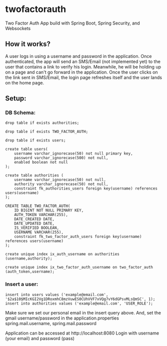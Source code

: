 # twofactorauth
Two Factor Auth App build with Spring Boot, Spring Security, and Websockets

## How it works?

A user logs in using a username and password in the application. Once authenticated, the app will send an SMS/Email (not implemented yet) to the user that contains a link to verify his login.
Meanwhile, he will be holding up on a page and can't go forward in the application.
Once the user clicks on the link sent in SMS/Email, the login page refreshes itself and the user lands on the home page.

## Setup:

### DB Schema:

```
drop table if exists authorities;

drop table if exists TWO_FACTOR_AUTH;

drop table if exists users;

create table users(
    username varchar_ignorecase(50) not null primary key,
    password varchar_ignorecase(500) not null,
    enabled boolean not null
);

create table authorities (
    username varchar_ignorecase(50) not null,
    authority varchar_ignorecase(50) not null,
    constraint fk_authorities_users foreign key(username) references users(username)
);

CREATE TABLE TWO_FACTOR_AUTH(
    ID BIGINT NOT NULL PRIMARY KEY,
    AUTH_TOKEN VARCHAR(255),
    DATE_CREATED DATE,
    DATE_UPDATED DATE,
    IS_VERIFIED BOOLEAN,
    USERNAME VARCHAR(255),
    constraint fk_two_factor_auth_users foreign key(username) references users(username)
);

create unique index ix_auth_username on authorities (username,authority);

create unique index ix_two_factor_auth_username on two_factor_auth (auth_token,username);
```

### Insert a user:

```
insert into users values ('example@email.com', '$2a$10$MIcKGI2Vg1DRoxmhC8mzVuwES0CUhVVF7xVQg7vY6dGPsvMLsQmSC', 1);
insert into authorities values ('example@email.com', 'USER_ROLE');
```


Make sure we set our personal email in the insert query above.
And, set the gmail username/password in the application.properties spring.mail.username, spring.mail.password

Application can be accessed at http://localhost:8080
Login with username (your email) and password (pass)
